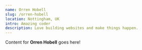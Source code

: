 ```yaml
---
name: Orren Hobell
slug: /orren-hobell
location: Nottingham, UK
intro: Amazing coder
description: Love building websites and make things happen.
---
```

Content for **Orren Hobell** goes here!